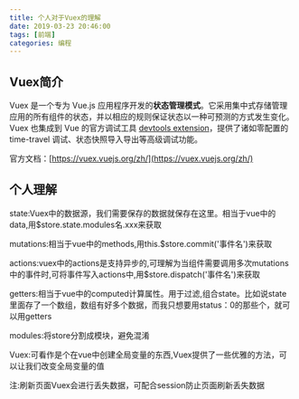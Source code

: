 ```yaml
---
title: 个人对于Vuex的理解
date: 2019-03-23 20:46:00
tags: [前端]
categories: 编程
---
```


## Vuex简介

Vuex 是一个专为 Vue.js 应用程序开发的**状态管理模式**。它采用集中式存储管理应用的所有组件的状态，并以相应的规则保证状态以一种可预测的方式发生变化。Vuex 也集成到 Vue 的官方调试工具 [devtools extension](https://github.com/vuejs/vue-devtools)，提供了诸如零配置的 time-travel 调试、状态快照导入导出等高级调试功能。

官方文档：[https://vuex.vuejs.org/zh/](https://vuex.vuejs.org/zh/)

## 个人理解

state:Vuex中的数据源，我们需要保存的数据就保存在这里。相当于vue中的data,用$store.state.modules名.xxx来获取

mutations:相当于vue中的methods,用this.$store.commit('事件名')来获取

actions:vuex中的actions是支持异步的,可理解为当组件需要调用多次mutations中的事件时,可将事件写入actions中,用$store.dispatch('事件名')来获取

getters:相当于vue中的computed计算属性。用于过滤,组合state。比如说state里面存了一个数组，数组有好多个数据，而我只想要用status：0的那些个，就可以用getters

modules:将store分割成模块，避免混淆

Vuex:可看作是个在vue中创建全局变量的东西,Vuex提供了一些优雅的方法，可以让我们改变全局变量的值

注:刷新页面Vuex会进行丢失数据，可配合session防止页面刷新丢失数据